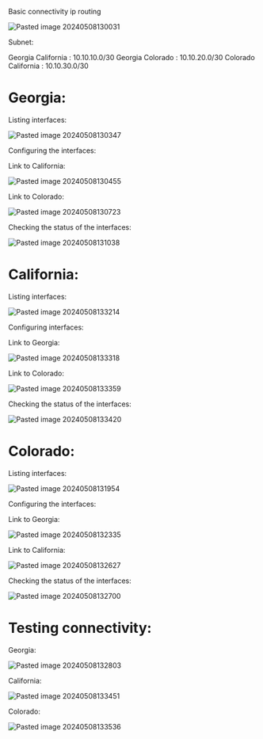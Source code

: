 Basic connectivity ip routing

![Pasted image 20240508130031](https://github.com/lm3nitro/Projects/assets/55665256/b7a55415-4394-4500-9bc9-16cf53fc7316)


Subnet:

Georgia California : 10.10.10.0/30
Georgia Colorado : 10.10.20.0/30
Colorado California : 10.10.30.0/30


# Georgia:

Listing interfaces:

![Pasted image 20240508130347](https://github.com/lm3nitro/Projects/assets/55665256/2ffb230f-c26e-44ad-82ca-66ec110abffd)

Configuring the interfaces:

Link to California:

![Pasted image 20240508130455](https://github.com/lm3nitro/Projects/assets/55665256/36404c1d-9085-410c-bc58-58e5287f19f9)

Link to Colorado:

![Pasted image 20240508130723](https://github.com/lm3nitro/Projects/assets/55665256/ec7d5141-055a-4973-a085-742590bcde4a)

Checking the status of the interfaces:

![Pasted image 20240508131038](https://github.com/lm3nitro/Projects/assets/55665256/53bbdf93-0b7d-41e6-88c9-76dd27442b5d)

# California:

Listing interfaces:

![Pasted image 20240508133214](https://github.com/lm3nitro/Projects/assets/55665256/fd9cf3ba-df52-4034-8de3-b0445714f64c)

Configuring interfaces:

Link to Georgia:

![Pasted image 20240508133318](https://github.com/lm3nitro/Projects/assets/55665256/92a00d2b-cb83-4ddb-b050-cbc8b925b1ab)

Link to  Colorado:

![Pasted image 20240508133359](https://github.com/lm3nitro/Projects/assets/55665256/60113dde-5bcb-47d8-b123-bd3819812f69)

Checking the status of the interfaces:

![Pasted image 20240508133420](https://github.com/lm3nitro/Projects/assets/55665256/9e165d5a-608c-4ec9-bddb-59ba59a01c68)

# Colorado:

Listing interfaces:

![Pasted image 20240508131954](https://github.com/lm3nitro/Projects/assets/55665256/b1028314-7003-43a4-a144-8ee4fa5a55a7)

Configuring the interfaces:

Link to Georgia:

![Pasted image 20240508132335](https://github.com/lm3nitro/Projects/assets/55665256/b612cff9-8f77-4bb6-b980-bc0ac0e19873)

Link to California:

![Pasted image 20240508132627](https://github.com/lm3nitro/Projects/assets/55665256/33c70522-5634-4aeb-935f-d6ac7c1eea37)

Checking the status of the interfaces:

![Pasted image 20240508132700](https://github.com/lm3nitro/Projects/assets/55665256/4b28befd-63ad-4452-b32d-a806b0661573)

# Testing connectivity:

Georgia:

![Pasted image 20240508132803](https://github.com/lm3nitro/Projects/assets/55665256/2a29c262-3064-44bd-b529-2e5c9b1f2dea)

California:

![Pasted image 20240508133451](https://github.com/lm3nitro/Projects/assets/55665256/e2e48297-3190-47ba-9ca3-64e65b4210ec)

Colorado:

![Pasted image 20240508133536](https://github.com/lm3nitro/Projects/assets/55665256/14af2897-be54-4d61-9d4e-56de8eae1148)


